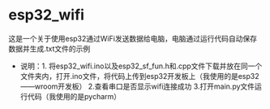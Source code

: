# esp32_wifi
这是一个关于使用esp32通过WiFi发送数据给电脑，电脑通过运行代码自动保存数据并生成.txt文件的示例
- 说明：1. 将esp32_wifi.ino以及esp32_sf_fun.h和.cpp文件下载并放在同一个文件夹内，打开.ino文件，将代码上传到esp32开发板上（我使用的是esp32——wroom开发板）
      2.查看串口是否显示wifi连接成功
      3.打开main.py文件运行代码（我使用的是pycharm）
